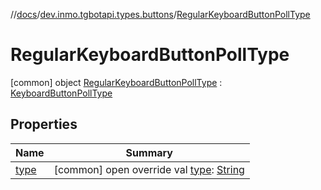 //[docs](../../../index.md)/[dev.inmo.tgbotapi.types.buttons](../index.md)/[RegularKeyboardButtonPollType](index.md)



# RegularKeyboardButtonPollType  
 [common] object [RegularKeyboardButtonPollType](index.md) : [KeyboardButtonPollType](../-keyboard-button-poll-type/index.md)   


## Properties  
  
|  Name |  Summary | 
|---|---|
| <a name="dev.inmo.tgbotapi.types.buttons/RegularKeyboardButtonPollType/type/#/PointingToDeclaration/"></a>[type](type.md)| <a name="dev.inmo.tgbotapi.types.buttons/RegularKeyboardButtonPollType/type/#/PointingToDeclaration/"></a> [common] open override val [type](type.md): [String](https://kotlinlang.org/api/latest/jvm/stdlib/kotlin/-string/index.html)   <br>|


